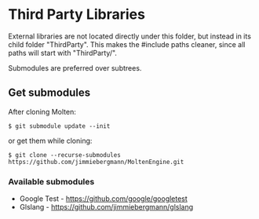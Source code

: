 # Third Party Libraries
External libraries are not located directly under this folder, but instead in its child folder "ThirdParty". This makes the #include paths cleaner, since all paths will start with "ThirdParty/".

Submodules are preferred over subtrees.

## Get submodules
After cloning Molten:
```
$ git submodule update --init
```
or get them while cloning:
```
$ git clone --recurse-submodules https://github.com/jimmiebergmann/MoltenEngine.git
```

### Available submodules
*   Google Test - <https://github.com/google/googletest>
*   Glslang - <https://github.com/jimmiebergmann/glslang>